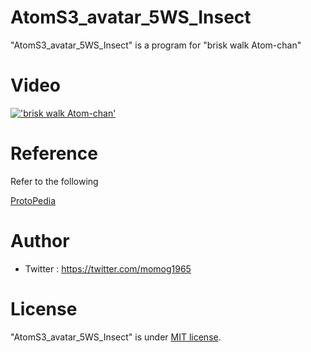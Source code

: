 # AtomS3_avatar_5WS_Insect

"AtomS3_avatar_5WS_Insect" is a program for "brisk walk Atom-chan"

# Video

[!['brisk walk Atom-chan'](https://img.youtube.com/vi/ZEHzjkFf27Q/0.jpg)](https://www.youtube.com/watch?v=ZEHzjkFf27Q)

# Reference

Refer to the following

[ProtoPedia](https://protopedia.net/prototype/4237)

# Author
 
* Twitter : https://twitter.com/momog1965

# License
 
"AtomS3_avatar_5WS_Insect" is under [MIT license](https://en.wikipedia.org/wiki/MIT_License).

